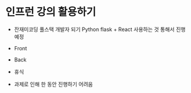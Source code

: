 # 인프런 강의 활용하기

- 잔재미코딩 풀스택 개발자 되기 Python flask + React 사용하는 것 통해서 진행 예정

- Front

- Back

- 휴식
- 과제로 인해 한 동안 진행하기 어려움
